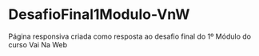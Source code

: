 # DesafioFinal1Modulo-VnW
Página responsiva criada como resposta ao desafio final do 1º Módulo do curso Vai Na Web
